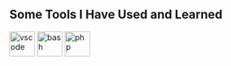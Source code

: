 <h2>Some Tools I Have Used and Learned</h2><p align="left"><img src="https://cdn.jsdelivr.net/gh/devicons/devicon/icons/vscode/vscode-original.svg" alt="vscode" width="45" height="45"/><img src="https://cdn.jsdelivr.net/gh/devicons/devicon/icons/bash/bash-original.svg" alt="bash" width="45" height="45"/><img src="https://cdn.jsdelivr.net/gh/devicons/devicon/icons/php/php-original.svg" alt="php" width="45" height="45"/></p>
